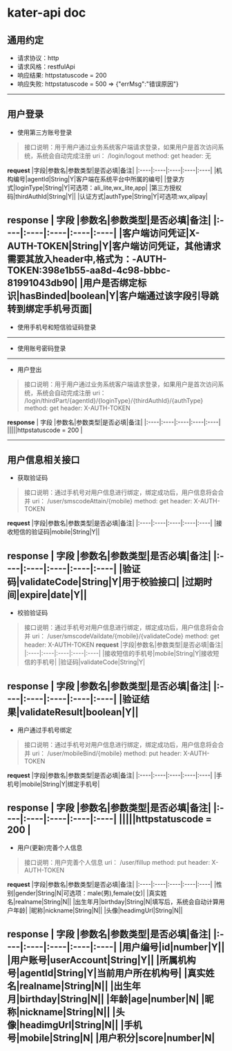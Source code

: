 # kater-api doc


## 通用约定
 * 请求协议：http
 * 请求风格：restfulApi
 * 响应结果: httpstatuscode = 200 
 * 响应失败: httpstatuscode = 500 => {"errMsg":"错误原因"}
---

## 用户登录
* 使用第三方账号登录
> 接口说明：用于用户通过业务系统客户端请求登录，如果用户是首次访问系统，系统会自动完成注册
> uri： /login/logout
> method: get
> header: 无

 **request**
  |字段|参数名|参数类型|是否必填|备注|
  |:----|:----|:----|:----|:----|
  |机构编号|agentId|String|Y|客户端在系统平台中所属的编号|
  |登录方式|loginType|String|Y|可选项：ali_lite,wx_lite,app|
  |第三方授权码|thirdAuthId|String|Y||
  |认证方式|authType|String|Y|可选项:wx,alipay|
  
**response**
  | 字段 |参数名|参数类型|是否必填|备注|
  |:----|:----|:----|:----|:----|
  |客户端访问凭证|X-AUTH-TOKEN|String|Y|客户端访问凭证，其他请求需要其放入header中,格式为：-AUTH-TOKEN:398e1b55-aa8d-4c98-bbbc-81991043db90|
  |用户是否绑定标识|hasBinded|boolean|Y|客户端通过该字段引导跳转到绑定手机号页面|
---
* 使用手机号和短信验证码登录
---
* 使用账号密码登录
---

* 用户登出
> 接口说明：用于用户通过业务系统客户端请求登录，如果用户是首次访问系统，系统会自动完成注册
> uri： /login/thirdPart/{agentId}/{loginType}/{thirdAuthId}/{authType}
> method: get
> header: X-AUTH-TOKEN
  
**response**
  | 字段 |参数名|参数类型|是否必填|备注|
  |:----|:----|:----|:----|:----|
  |||||httpstatuscode = 200 |

---

## 用户信息相关接口

* 获取验证码
> 接口说明：通过手机号对用户信息进行绑定，绑定成功后，用户信息将会合并
> uri： /user/smscodeAttain/{mobile}
> method: get
> header: X-AUTH-TOKEN

**request**
  |字段|参数名|参数类型|是否必填|备注|
  |:----|:----|:----|:----|:----|
  |接收短信的验证码|mobile|String|Y||
  
**response**
  | 字段 |参数名|参数类型|是否必填|备注|
  |:----|:----|:----|:----|:----|
  |验证码|validateCode|String|Y|用于校验接口|
  |过期时间|expire|date|Y||
---

* 校验验证码
> 接口说明：通过手机号对用户信息进行绑定，绑定成功后，用户信息将会合并
> uri： /user/smscodeVaildate/{mobile}/{validateCode}
> method: get
> header: X-AUTH-TOKEN
**request**
  |字段|参数名|参数类型|是否必填|备注|
  |:----|:----|:----|:----|:----|
  |接收短信的手机号|mobile|String|Y|接收短信的手机号|
  |验证码|validateCode|String|Y|
  
**response**
  | 字段 |参数名|参数类型|是否必填|备注|
  |:----|:----|:----|:----|:----|
  |验证结果|validateResult|boolean|Y||
---

* 用户通过手机号绑定
> 接口说明：通过手机号对用户信息进行绑定，绑定成功后，用户信息将会合并
> uri： /user/mobileBind/{mobile}
> method: put
> header: X-AUTH-TOKEN

 **request**
  |字段|参数名|参数类型|是否必填|备注|
  |:----|:----|:----|:----|:----|
  |手机号|mobile|String|Y|绑定手机号|
  
**response**
  | 字段 |参数名|参数类型|是否必填|备注|
  |:----|:----|:----|:----|:----|
  |||||httpstatuscode = 200 |
---

* 用户(更新)完善个人信息
> 接口说明：用户完善个人信息
> uri： /user/fillup
> method: put
> header: X-AUTH-TOKEN

 **request**
  |字段|参数名|参数类型|是否必填|备注|
  |:----|:----|:----|:----|:----|
  |性别|gender|String|N|可选项：male(男),female(女)|
  |真实姓名|realname|String|N||
  |出生年月|birthday|String|N|填写后，系统会自动计算用户年龄|
  |昵称|nickname|String|N||
  |头像|headimgUrl|String|N||
  
**response**
  | 字段 |参数名|参数类型|是否必填|备注|
  |:----|:----|:----|:----|:----|
  |用户编号|id|number|Y||
  |用户账号|userAccount|String|Y||
  |所属机构号|agentId|String|Y|当前用户所在机构号|
  |真实姓名|realname|String|N||
  |出生年月|birthday|String|N||
  |年龄|age|number|N|
  |昵称|nickname|String|N||
  |头像|headimgUrl|String|N||
  |手机号|mobile|String|N|
  |用户积分|score|number|N|
---





